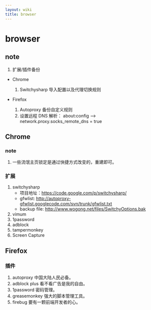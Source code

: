 ```yaml
---
layout: wiki
title: browser
---
```


# browser

## note

1. 扩展/插件备份

* Chrome
  1. Switchysharp 导入配置以及代理切换规则


* Firefox
  1. Autoproxy 备份自定义规则
  2. 设置远程 DNS 解析： about:config --> network.proxy.socks_remote_dns = true


## Chrome
### note
1. 一些流氓主页锁定是通过快捷方式改变的，重建即可。

### 扩展
1. switchysharp  
   - 项目地址：https://code.google.com/p/switchysharp/
   - gfwlist: http://autoproxy-gfwlist.googlecode.com/svn/trunk/gfwlist.txt
   - backup file: http://www.wogong.net/files/SwitchyOptions.bak
2. vimum
3. 1password
4. adblock
5. tampermonkey
6. Screen Capture

## Firefox

### 插件
1. autoproxy 中国大陆人民必备。
2. adblock plus 看不看广告是我的自由。
3. 1password 密码管理。
4. greasemonkey 强大的脚本管理工具。
5. firebug 要有一颗前端开发者的心。
